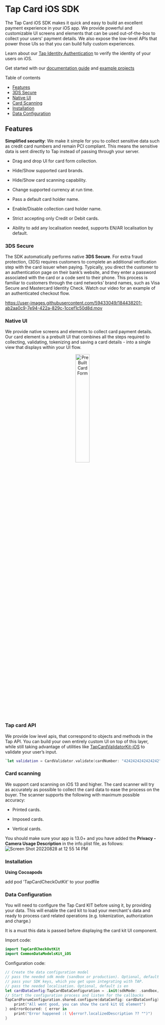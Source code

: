 # Tap Card iOS SDK

[](https://tap-payments.github.io/TapCardCheckOutKit)
[](https://img.shields.io/Tap-Payments/v/TapCardCheckOutKit)
[](https://tap-payments.github.io/TapCardCheckOutKit-iOS)

The Tap Card iOS SDK makes it quick and easy to build an excellent payment experience in your iOS app. We provide powerful and customizable UI screens and elements that can be used out-of-the-box to collect your users' payment details. We also expose the low-level APIs that power those UIs so that you can build fully custom experiences.

Learn about our [Tap Identity Authentication](https://tappayments.api-docs.io/2.0/authentication) to verify the identity of your users on iOS.

Get started with our [documentation guide](https://www.tap.company/eg/en/developers) and [example projects](https://github.com/Tap-Payments/TapCardCheckOutKit/tree/main/TapCardCheckOutKit/TapCardCheckoutExample.)

Table of contents

- [Features](https://github.com/Tap-Payments/TapCardCheckOutKit#features)
- [3DS Secure](https://github.com/Tap-Payments/TapCardCheckOutKit#3DSSecure)
- [Native UI](https://github.com/Tap-Payments/TapCardCheckOutKit#NativeUI)
- [Card Scanning](https://github.com/Tap-Payments/TapCardCheckOutKit#CardScanning)
- [Installation](https://github.com/Tap-Payments/TapCardCheckOutKit#Installation)
- [Data Configuration](https://github.com/Tap-Payments/TapCardCheckOutKit#DataConfig)

## [](https://github.com/Tap-Payments/TapCardCheckOutKit#features)Features

**Simplified security**: We make it simple for you to collect sensitive data such as credit card numbers and remain PCI compliant. This means the sensitive data is sent directly to Tap instead of passing through your server.

- Drag and drop UI for card form collection. 
  
- Hide/Show supported card brands.
  
- Hide/Show card scanning capability.
  
- Change supported currency at run time.
  
- Pass a default card holder name.
  
- Enable/Disable collection card holder name.
  
- Strict accepting only Credit or Debit cards.
  
- Ability to add any localisation needed, supports EN/AR localisation by default.
  

### [](https://github.com/Tap-Payments/TapCardCheckOutKit#3DSSecure)3DS Secure

The SDK automatically performs native **3DS Secure**. For extra fraud protection, (3DS) requires customers to complete an additional verification step with the card issuer when paying. Typically, you direct the customer to an authentication page on their bank’s website, and they enter a password associated with the card or a code sent to their phone. This process is familiar to customers through the card networks’ brand names, such as Visa Secure and Mastercard Identity Check. Watch our video for an example of an authenticated checkout flow.

https://user-images.githubusercontent.com/59433049/184438201-ab2aa0c9-7e94-422a-829c-1ccef1c50d8d.mov

### [](https://github.com/Tap-Payments/TapCardCheckOutKit#NativeUI)Native UI

We provide native screens and elements to collect card payment details. Our card element is a prebuilt UI that combines all the steps required to collecting, validating, tokenizing and saving a card details - into a single view that displays within your UI flow.

<p align="center">
  <img src="https://user-images.githubusercontent.com/59433049/184471451-1b674818-c602-44c8-969c-b23e129806be.png" style="height:30%;width:30%;" alt="PreBuilt Card Form"/>
</p>

### Tap card API

We provide low level apis, that correspond to objects and methods in the Tap API. You can build your own entirely custom UI on top of this layer, while still taking advantage of utilities like [TapCardValidatorKit-iOS](https://github.com/Tap-Payments/TapCardVlidatorKit-iOS) to validate your user’s input.

```swift
`let validation = CardValidator.validate(cardNumber: "4242424242424242", preferredBrands: [.mada])
```

### [](https://github.com/Tap-Payments/TapCardCheckOutKit#CardScanning)Card scanning

We support card scanning on iOS 13 and higher. The card scanner will try as accurately as possible to collect the card data to ease the process on the buyer. The scanner supports the following with maximum possible accuracy:

- Printed cards.
  
- Imposed cards.
  
- Vertical cards.
  

You should make sure your app is 13.0+ and you have added the **Privacy - Camera Usage Description** in the info.plist file, as follows:
![Screen Shot 20220828 at 12 55 14 PM](https://user-images.githubusercontent.com/59433049/187070546-ee1e0a36-08d1-492f-b85c-a4a648703d6c.png)

### [](https://github.com/Tap-Payments/TapCardCheckOutKit#Installation)Installation

**Using Cocoapods**

add pod 'TapCardCheckOutKit' to your podfile

### [](https://github.com/Tap-Payments/TapCardCheckOutKit#DataConfig)Data Configuration

You will need to configure the Tap Card KIT before using it, by providing your data. This will enable the card kit to load your merchant's data and ready to process card related operations (e.g. tokenization, authorization and charge.)

It is a must this data is passed before displaying the card kit UI component.

Import code:

```swift
import TapCardCheckOutKit
import CommonDataModelsKit_iOS
```

Configuration code:

```swift
// Create the data configuration model
// pass the needed sdk mode (sandbox or production). Optional, default is sandbox
// pass your SDK keys, which you get upon integrating with TAP.
// pass the needed localisation. Optional, default is en
let cardDataConfig:TapCardDataConfiguration = .init(sdkMode: .sandbox, localeIdentifier: "en", secretKey: .init(sandbox: "sk_test_yKOxBvwq3oLlcGS6DagZYHM2", production: "sk_live_V4UDhitI0r7sFwHCfNB6xMKp"))
// Start the configuration process and listen for the callbacks
TapCardForumConfiguration.shared.configure(dataConfig: cardDataConfig) {
    print("All went good, you can show the card kit UI element")
} onErrorOccured: { error in
    print("Error happened :( \(error?.localizedDescription ?? "")")
}
```
